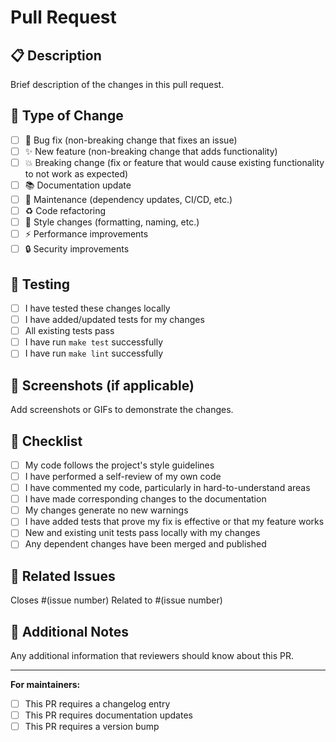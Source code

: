 # Pull Request

## 📋 Description

Brief description of the changes in this pull request.

## 🔄 Type of Change

- [ ] 🐛 Bug fix (non-breaking change that fixes an issue)
- [ ] ✨ New feature (non-breaking change that adds functionality)
- [ ] 💥 Breaking change (fix or feature that would cause existing functionality to not work as expected)
- [ ] 📚 Documentation update
- [ ] 🔧 Maintenance (dependency updates, CI/CD, etc.)
- [ ] ♻️ Code refactoring
- [ ] 🎨 Style changes (formatting, naming, etc.)
- [ ] ⚡ Performance improvements
- [ ] 🔒 Security improvements

## 🧪 Testing

- [ ] I have tested these changes locally
- [ ] I have added/updated tests for my changes
- [ ] All existing tests pass
- [ ] I have run `make test` successfully
- [ ] I have run `make lint` successfully

## 📸 Screenshots (if applicable)

Add screenshots or GIFs to demonstrate the changes.

## 📝 Checklist

- [ ] My code follows the project's style guidelines
- [ ] I have performed a self-review of my own code
- [ ] I have commented my code, particularly in hard-to-understand areas
- [ ] I have made corresponding changes to the documentation
- [ ] My changes generate no new warnings
- [ ] I have added tests that prove my fix is effective or that my feature works
- [ ] New and existing unit tests pass locally with my changes
- [ ] Any dependent changes have been merged and published

## 🔗 Related Issues

Closes #(issue number)
Related to #(issue number)

## 📄 Additional Notes

Any additional information that reviewers should know about this PR.

---

**For maintainers:**
- [ ] This PR requires a changelog entry
- [ ] This PR requires documentation updates
- [ ] This PR requires a version bump